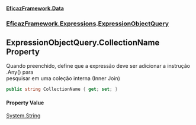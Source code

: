 #### [EficazFramework.Data](EficazFrameworkData.md 'EficazFramework Data')
### [EficazFramework.Expressions](EficazFrameworkData.md#EficazFramework.Expressions 'EficazFramework.Expressions').[ExpressionObjectQuery](EficazFramework.Expressions/ExpressionObjectQuery.md 'EficazFramework.Expressions.ExpressionObjectQuery')

## ExpressionObjectQuery.CollectionName Property

Quando preenchido, define que a expressão deve ser adicionar a instrução .Any() para  
pesquisar em uma coleção interna (Inner Join)

```csharp
public string CollectionName { get; set; }
```

#### Property Value
[System.String](https://docs.microsoft.com/en-us/dotnet/api/System.String 'System.String')